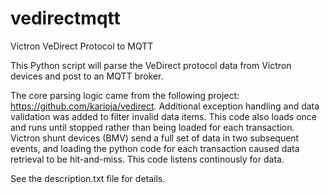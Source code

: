 # vedirectmqtt
Victron VeDirect Protocol to MQTT

This Python script will parse the VeDirect protocol data from Victron devices and post to an MQTT broker.

The core parsing logic came from the following project: https://github.com/karioja/vedirect. Additional exception handling and data validation was added to filter invalid data items. This code also loads once and runs until stopped rather than being loaded for each transaction. Victron shunt devices (BMV) send a full set of data in two subsequent events, and loading the python code for each transaction caused data retrieval to be hit-and-miss. This code listens continously for data.

See the description.txt file for details.

